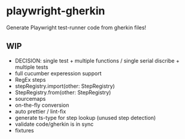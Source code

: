 # playwright-gherkin

Generate Playwright test-runner code from gherkin files!

## WIP

- DECISION: single test + multiple functions / single serial discribe + multiple
  tests
- full cucumber experession support
- RegEx steps
- stepRegistry.import(other: StepRegistry)
- StepRegistry.from(other: StepRegistry)
- sourcemaps
- on-the-fly conversion
- auto prettier / lint-fix
- generate ts-type for step lookup (unused step detection)
- validate code/gherkin is in sync
- fixtures
